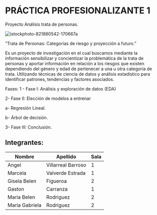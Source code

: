 # PRÁCTICA PROFESIONALIZANTE 1
 Proyecto Análisis trata de personas.
 
  ![istockphoto-821860542-170667a](https://github.com/Marce-Valverde/PP1-Grupo6/assets/106556579/3eecbe86-30b9-40f0-b746-3041540da7bf)


 
 “Trata de Personas: Categorías de riesgo y proyección a futuro.”

Es un proyecto de investigación en el cual buscamos mediante la información sensibilizar y concientizar la problemática de la trata de personas y aportar información en relación a los riesgos que existen dependiendo del género y edad de pertenecer a una u otra categoría de trata.
Utilizando técnicas de ciencia de datos y análisis estadístico para identificar patrones, tendencias y factores asociados.

Fases:
1 - Fase I: Análisis y exploración de datos (EDA)

2- Fase II: Elección de modelos a entrenar

a- Regresión Lineal.

b- Árbol de decisión. 

3- Fase III: Conclusión.


 
 ## Integrantes:
 
| Nombre         | Apellido           | Sala    |
|----------------|--------------------|---------|
| Angel          | Villarreal Barroso |    1    | 
| Marcela        | Valverde Estrada   |    1    |
| Gisela Belen   | Figueroa           |    2    |
| Gaston         | Carranza           |    1    |
| Maria Belen    | Rodriguez          |    2    |
| Maria Gabriela | Rodriguez          |    2    |
